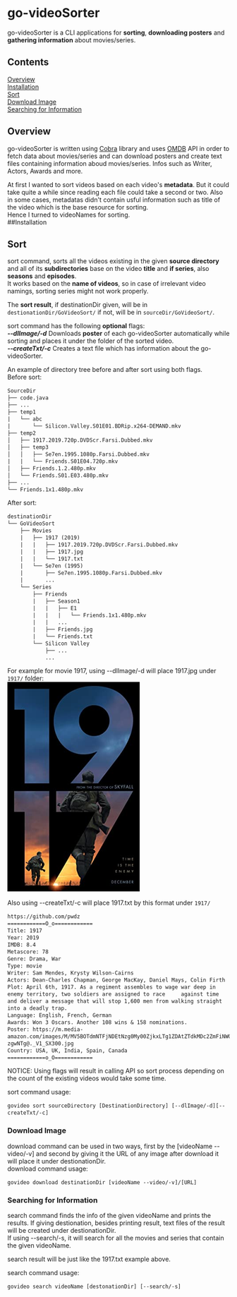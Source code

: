 # go-videoSorter

go-videoSorter is a CLI applications for **sorting**, **downloading posters** and **gathering information** about movies/series.
## Contents
[Overview](#overview)  
[Installation](#installation)  
[Sort](#sort)  
[Download Image](#download-image)  
[Searching for Information](#searching-for-information)
## Overview

go-videoSorter is written using [Cobra](https://github.com/spf13/cobra) library and uses [OMDB](http://www.omdbapi.com/) API in order to fetch data about movies/series and 
can download posters and create text files containing information aboud movies/series. Infos such as
 Writer, Actors, Awards and more.    
 
 At first I wanted to sort videos based on each video's **metadata**. But it could take quite a while since reading each file could take a second or two. Also in some cases, metadatas didn't contain usful information such as title of the video which is the base resource for sorting.  
 Hence I turned to videoNames for sorting.  
##Installation
## Sort
sort command, sorts all the videos existing in the given **source directory** and all of its **subdirectories**
base on the video **title** and **if series**, also **seasons** and **episodes**.  
It works based on the **name of videos**, so in case of irrelevant video namings, sorting series might not work properly.  

The **sort result**, if destinationDir given, will be in ```destionationDir/GoVideoSort/``` if not, will be in ```sourceDir/GoVideoSort/```.    

sort command has the following **optional** flags:  
***--dlImage/-d*** Downloads **poster** of each go-videoSorter automatically while sorting and places it under the folder of the sorted video.  
***--createTxt/-c***  Creates a text file which has information about the go-videoSorter.    

An example of directory tree before and after sort using both flags.  
Before sort:
```
SourceDir
├── code.java
├── ...
├── temp1
|   └── abc                   
|       └── Silicon.Valley.S01E01.BDRip.x264-DEMAND.mkv  
├── temp2 
│   ├── 1917.2019.720p.DVDScr.Farsi.Dubbed.mkv           
│   ├── temp3  
│   │   ├── Se7en.1995.1080p.Farsi.Dubbed.mkv 
|   |   └── Friends.S01E04.720p.mkv
│   ├── Friends.1.2.480p.mkv
│   └── Friends.S01.E03.480p.mkv 
├── ...
└── Friends.1x1.480p.mkv
```
After sort:
```
destinationDir
└── GoVideoSort
    ├── Movies
    |   ├── 1917 (2019)
    |   |   ├── 1917.2019.720p.DVDScr.Farsi.Dubbed.mkv  
    |   |   ├── 1917.jpg
    |   |   └── 1917.txt
    |   └── Se7en (1995)
    |       ├── Se7en.1995.1080p.Farsi.Dubbed.mkv
    |       ...
    └── Series
        ├── Friends
        |   ├── Season1
        |   |   ├── E1
        |   |   |   └── Friends.1x1.480p.mkv
        |   |   ...
        |   ├── Friends.jpg
        |   └── Friends.txt
        └── Silicon Valley
            ├── ...
            ...
```

 For example for movie 1917, using --dlImage/-d will place 1917.jpg under `1917/` folder:  
![1917](./1917.jpg?raw=true)

Also using --createTxt/-c will place 1917.txt by this format under `1917/`
```
https://github.com/pwdz 
============O_o============
Title: 1917
Year: 2019
IMDB: 8.4
Metascore: 78
Genre: Drama, War
Type: movie
Writer: Sam Mendes, Krysty Wilson-Cairns
Actors: Dean-Charles Chapman, George MacKay, Daniel Mays, Colin Firth
Plot: April 6th, 1917. As a regiment assembles to wage war deep in enemy territory, two soldiers are assigned to race     against time and deliver a message that will stop 1,600 men from walking straight into a deadly trap.
Language: English, French, German
Awards: Won 3 Oscars. Another 108 wins & 158 nominations.
Poster: https://m.media-amazon.com/images/M/MV5BOTdmNTFjNDEtNzg0My00ZjkxLTg1ZDAtZTdkMDc2ZmFiNWQ1XkEyXkFqcGdeQXVyNTAzN    zgwNTg@._V1_SX300.jpg
Country: USA, UK, India, Spain, Canada
============o_O============
```
NOTICE: Using flags will result in calling API so sort process depending on the count of the existing videos would take some time.  

sort command usage:   
```
govideo sort sourceDirectory [DestinationDirectory] [--dlImage/-d][--createTxt/-c]
```
### Download Image
download command can be used in two ways, first by the [videoName --video/-v] and second by giving it the URL of any image after download it will place it under destionationDir.  
download command usage:   
```
govideo download destinationDir [videoName --video/-v]/[URL]
```
### Searching for Information
search command finds the info of the given videoName and prints the results. If giving destionation, besides printing result, text files of the result will be created under destionationDir.  
If using --search/-s, it will search for all the movies and series that contain the given videoName.  

search result will be just like the 1917.txt example above.  

search command usage:  
```
govideo search videoName [destonationDir] [--search/-s]
```
